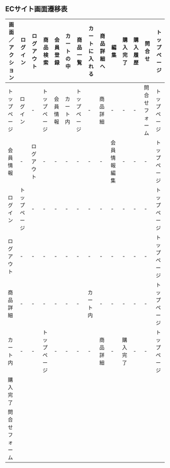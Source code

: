 ## ECサイト画面遷移表

|画面／アクション|ログイン|ログアウト|商品検索|会員登録|カートの中|商品一覧|カートに入れる|商品詳細へ|編集|購入完了|購入履歴|問合せ|トップページ|
|--------------|--------|---------|-------|-------|---------|--------|------------|---------|-----|-------|-------|-----|-----|
|トップページ   |ログイン |-        |トップページ|会員情報|カート内|トップページ|-      |商品詳細 |-     |-     |-      |問合せフォーム|トップページ|
|会員情報       |-       |ログアウト|-     |-       |-        |-       |-           |-        |会員情報編集|-|-      |-    |トップページ|
|ログイン|トップページ|-            |-      |-       |-        |-      |-            |-        |-    |-     |-      |-    |トップページ|
|ログアウト|-            |-        |-      |-       |-        |-      |-            |-        |-   |-      |-      |-    |トップページ|
|商品詳細|-              |-        |-      |-      |-        |-       |カート内|-             |-    |-     |-       |-    |トップページ|
|カート内|-              |-       |トップページ|-    |-        |-      |-            |商品詳細|-      |購入完了|-     |-    |トップページ|
|購入完了|
|問合せフォーム|
